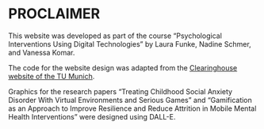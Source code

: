 # PROCLAIMER

This website was developed as part of the course “Psychological Interventions Using Digital Technologies” by Laura Funke, Nadine Schmer, and Vanessa Komar.

The code for the website design was adapted from the [Clearinghouse website of the TU Munich](https://www.clearinghouse.edu.tum.de/).

Graphics for the research papers “Treating Childhood Social Anxiety Disorder With Virtual Environments and Serious Games” and “Gamification as an Approach to Improve Resilience and Reduce Attrition in Mobile Mental Health Interventions” were designed using DALL-E.
